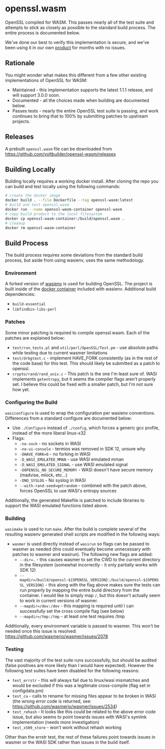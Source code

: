 # openssl.wasm

OpenSSL compiled for WASM. This passes nearly all of the test suite and attempts to stick as closely as possible to the standard build process. The entire process is documented below.

We've done our best to verify this implementation is secure, and we've been using it in our own [product](https://volt.build/VoltSigner/) for months with no issues.

## Rationale

You might wonder what makes this different from a few other existing implementations of OpenSSL for WASM:

* Maintained - this implementation supports the latest 1.1.1 release, and will support 3.0.0 soon. 
* Documented - all the choices made when building are documented below.
* Passes tests - nearly the entire OpenSSL test suite is passing, and work continues to bring that to 100% by submitting patches to upstream projects.

## Releases

A prebuilt `openssl.wasm` file can be downloaded from https://github.com/voltbuilder/openssl-wasm/releases

## Building Locally

Building locally requires a working docker install. After cloning the repo you can build and test locally using the following commands:

```sh
# create the docker image
docker build . --file Dockerfile --tag openssl-wasm:latest
# build and test openssl.wasm
docker run --name openssl-wasm-container openssl-wasm
# copy build product to the local filesystem
docker cp openssl-wasm-container:/build/openssl.wasm .
# cleanup
docker rm openssl-wasm-container
```

## Build Process

The build process requires some deviations from the standard build process, but aside from using wasienv, uses the same methodology.

### Environment

A forked version of [wasienv](https://github.com/artlogic/wasienv/blob/artlogic/README.md#note) is used for building OpenSSL. The project is built inside of the [docker container](https://hub.docker.com/r/artlogical/wasienv) included with wasienv. Additional build dependencies:

* `build-essential`
* `libfindbin-libs-perl`

### Patches

Some minor patching is required to compile openssl.wasm. Each of the patches are explained below:

* `test/run_tests.pl` and `util/perl/OpenSSL/Test.pm` - use absolute paths while testing due to current wasmer limitations
* `test/drbgtest.c` - implement HAVE_FORK consistently (as in the rest of the code base) for this test. This should likely be submitted as a patch to openssl.
* `crypto/rand/rand_unix.c` - This patch is the one I'm least sure of. WASI implements `getentropy`, but it seems the compiler flags aren't properly set. I believe this could be fixed with a smaller patch, but I'm not sure how yet.

### Configuring the Build

`wasiconfigure` is used to wrap the configuration per wasienv conventions. Differences from a standard configure are documented below:

* Use `./Configure` instead of `./config`, which forces a generic gcc profile, instead of the more liberal linux-x32
* Flags:
   * `-no-sock` - no sockets in WASI
   * `-no-ui-console` - termios was removed in SDK 12, unsure why
   * `-DHAVE_FORK=0` - no forking in WASI
   * `-D_WASI_EMULATED_MMAN` - use WASI emulated mman
   * `-D_WASI_EMULATED_SIGNAL` - use WASI emulated signal
   * `-DOPENSSL_NO_SECURE_MEMORY` - WASI doesn't have secure memory (madvise, mlock, etc...)
   * `-DNO_SYSLOG` - No syslog in WASI
   * `--with-rand-seed=getrandom` - combined with the patch above, forces OpenSSL to use WASI's entropy sources

Additionally, the generated Makefile is patched to include libraries to support the WASI emulated functions listed above.

### Building

`wasimake` is used to run `make`. After the build is complete several of the resulting wasienv generated shell scripts are modified in the following ways:

* `wasmer` is used directly instead of `wasirun` so flags can be passed to wasmer as needed (this could eventually become unnecessary with patches to wasmer and wasirun). The following new flags are added:
   * `--dir=.` - this causes wasmer to set the CWD to the current directory in the filesystem (somewhat incorrectly - it only partially works with SDK 12)
   * `--mapdir=/build/openssl-${OPENSSL_VERSION}:/build/openssl-${OPENSSL_VERSION}` - this along with the flag above makes sure the tests can run properly by mapping the entire build directory from the container. I would like to simply map `/`, but this doesn't actually seem to work in current versions of wasmer.
   * `--mapdir=/dev:/dev` - this mapping is required until I can successfully set the cross compile flag (see below)
   * `--mapdir=/tmp:/tmp` - at least one test requires /tmp
   
Additionally, every environment variable is passed to wasmer. This won't be needed once this issue is resolved: https://github.com/wasmerio/wasmer/issues/2078

### Testing

The vast majority of the test suite runs successfully, but should be audited (false positives are more likely than I would have expected). However the following test suites have been disabled for the following reasons:

* `test_errstr` - this will always fail due to linux/wasi mismatches and would be excluded if this was a legitimate cross-compile (flag set in configdata.pm)
* `test_ca` - calls to rename for missing files appear to be broken in WASI (the wrong error code is returned, see: https://github.com/wasmerio/wasmer/issues/2534)
* `test_rehash` - It looks like this could be related to the above error code issue, but also seems to point towards issues with WASI's symlink implementation (needs more investigation)
* `test_x509_store` - won't work without rehash working

Other than the errstr test, the rest of these failures point towards issues in wasmer or the WASI SDK rather than issues in the build itself.

